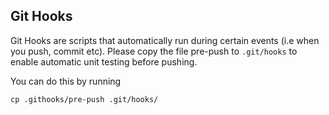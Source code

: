 ## Git Hooks

Git Hooks are scripts that automatically run during certain events (i.e
when you push, commit etc). Please copy the file pre-push to `.git/hooks` 
to enable automatic unit testing before pushing.

You can do this by running

`cp .githooks/pre-push .git/hooks/`